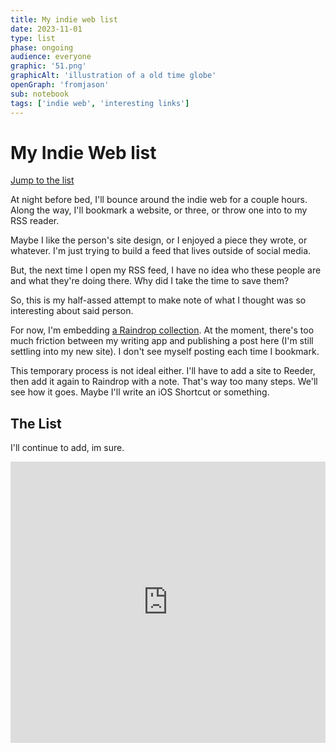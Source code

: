 ```yaml
---
title: My indie web list
date: 2023-11-01
type: list
phase: ongoing
audience: everyone
graphic: '51.png'
graphicAlt: 'illustration of a old time globe'
openGraph: 'fromjason'
sub: notebook
tags: ['indie web', 'interesting links']
---
```

# My Indie Web list

[Jump to the list](#the-list)

At night before bed, I'll bounce around the indie web for a couple hours. Along the way, I'll bookmark a website, or three, or throw one into to my RSS reader. 

Maybe I like the person's site design, or I enjoyed a piece they wrote, or whatever. I'm just trying to build a feed that lives outside of social media. 

But, the next time I open my RSS feed, I have no idea who these people are and what they're doing there. Why did I take the time to save them?

So, this is my half-assed attempt to make note of what I thought was so interesting about said person.

For now, I'm embedding [a Raindrop collection](https://raindrop.io/JayVee/indie-web-38881876). At the moment, there's too much friction between my writing app and publishing a post here (I'm still settling into my new site). I don't see myself posting each time I bookmark. 

This temporary process is not ideal either. I'll have to add a site to Reeder, then add it again to Raindrop with a note. That's way too many steps. We'll see how it goes. Maybe I'll write an iOS Shortcut or something. 

## The List
I'll continue to add, im sure. 

<iframe style="border: 0; width: 100%; height: 450px;" allowfullscreen frameborder="0" src="https://raindrop.io/JayVee/indie-web-38881876/embed/sort=-created&hide=Header"></iframe>
